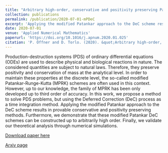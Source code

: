 ```yaml
---
title: "Arbitrary high-order, conservative and positivity preserving Patankar-type deferred correction schemes"
collection: publications
permalink: /publication/2020-07-01-mPDeC
excerpt: 'Applying the modified Patankar approach to the DeC scheme results in provable conservative and positivity preserving methods. Furthermore, we demonstrate that these modified Patankar DeC schemes can be constructed up to arbitrarily high order. [Download paper](/files/publications/Oeffner2020modifiedPatankarDeC.pdf)'
date: 2020-07-01
venue: 'Applied Numerical Mathematics'
paperurl: 'https://doi.org/10.1016/j.apnum.2020.01.025'
citation: 'P. Öffner and D. Torlo. (2020). &quot;Arbitrary high-order, conservative and positivity preserving Patankar--type deferred correction schemes.&quot; <i>Applied Numerical Mathematics</i>, 153:15 – 34.'
---
```

Production-destruction systems (PDS) of ordinary differential equations (ODEs) are used to describe physical and biological reactions in nature. The considered quantities are subject to natural laws. Therefore, they preserve positivity and conservation of mass at the analytical level. In order to maintain these properties at the discrete level, the so-called modified Patankar-Runge-Kutta (MPRK) schemes are often used in this context. However, up to our knowledge, the family of MPRK has been only developed up to third order of accuracy. In this work, we propose a method to solve PDS problems, but using the Deferred Correction (DeC) process as a time integration method. Applying the modified Patankar approach to the DeC scheme results in provable conservative and positivity preserving methods. Furthermore, we demonstrate that these modified Patankar DeC schemes can be constructed up to arbitrarily high order. Finally, we validate our theoretical analysis through numerical simulations.

[Download paper here](/files/publications/Oeffner2020modifiedPatankarDeC.pdf)

[Arxiv page](https://arxiv.org/abs/1905.09237)
